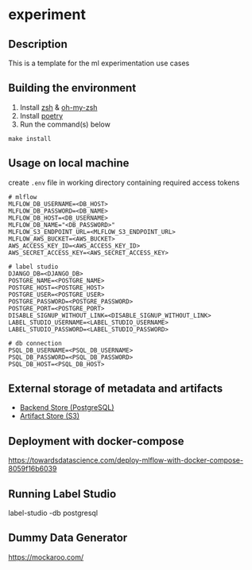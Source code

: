 # experiment

## Description
This is a template for the ml experimentation use cases

## Building the environment
1. Install [zsh](https://github.com/ohmyzsh/ohmyzsh/wiki/Installing-ZSH) & [oh-my-zsh](https://ohmyz.sh/)
2. Install [poetry](https://python-poetry.org/docs/)
3. Run the command(s) below
```
make install
```

## Usage on local machine
create `.env` file in working directory containing required access tokens
```
# mlflow
MLFLOW_DB_USERNAME=<DB_HOST>
MLFLOW_DB_PASSWORD=<DB_NAME>
MLFLOW_DB_HOST=<DB_USERNAME>
MLFLOW_DB_NAME="<DB_PASSWORD>"
MLFLOW_S3_ENDPOINT_URL=<MLFLOW_S3_ENDPOINT_URL>
MLFLOW_AWS_BUCKET=<AWS_BUCKET>
AWS_ACCESS_KEY_ID=<AWS_ACCESS_KEY_ID>
AWS_SECRET_ACCESS_KEY=<AWS_SECRET_ACCESS_KEY>

# label studio
DJANGO_DB=<DJANGO_DB>
POSTGRE_NAME=<POSTGRE_NAME>
POSTGRE_HOST=<POSTGRE_HOST>
POSTGRE_USER=<POSTGRE_USER>
POSTGRE_PASSWORD=<POSTGRE_PASSWORD>
POSTGRE_PORT=<POSTGRE_PORT>
DISABLE_SIGNUP_WITHOUT_LINK=<DISABLE_SIGNUP_WITHOUT_LINK>
LABEL_STUDIO_USERNAME=<LABEL_STUDIO_USERNAME>
LABEL_STUDIO_PASSWORD=<LABEL_STUDIO_PASSWORD>

# db connection
PSQL_DB_USERNAME=<PSQL_DB_USERNAME>
PSQL_DB_PASSWORD=<PSQL_DB_PASSWORD>
PSQL_DB_HOST=<PSQL_DB_HOST>
```
## External storage of metadata and artifacts

* [Backend Store (PostgreSQL)](https://mlflow.org/docs/latest/tracking.html#id77)
* [Artifact Store (S3)](https://mlflow.org/docs/latest/tracking.html#amazon-s3-and-s3-compatible-storage)

## Deployment with docker-compose
https://towardsdatascience.com/deploy-mlflow-with-docker-compose-8059f16b6039

## Running Label Studio
label-studio -db postgresql

## Dummy Data Generator
https://mockaroo.com/